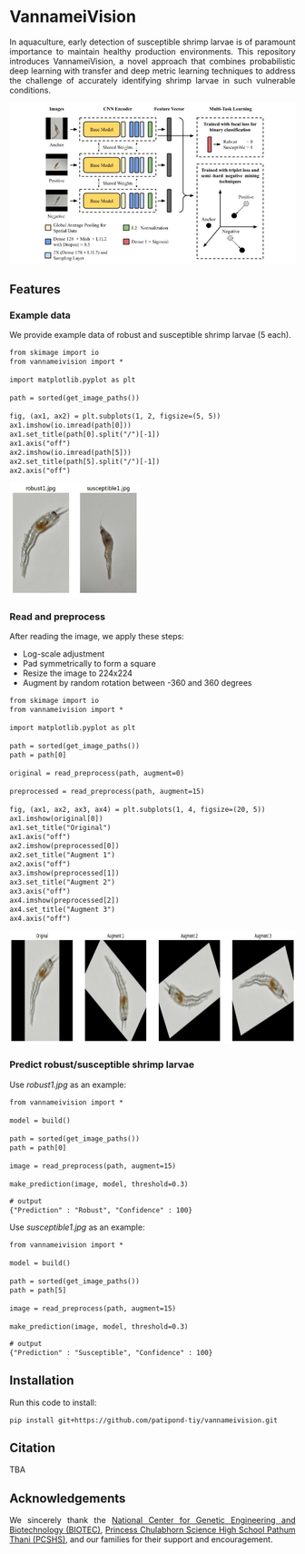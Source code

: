 <p align="justify">
    <h1>VannameiVision</h1>
</p>

<p align="justify">
In aquaculture, early detection of susceptible shrimp larvae is of paramount importance to maintain healthy production environments. This repository introduces VannameiVision, a novel approach that combines probabilistic deep learning with transfer and deep metric learning techniques to address the challenge of accurately identifying shrimp larvae in such vulnerable conditions.
</p>

<img src="www/architecture.jpg" style="max-width: 100%;">

## Features

### Example data

<p align="justify">
We provide example data of robust and susceptible shrimp larvae (5 each).
</p>

```
from skimage import io
from vannameivision import *

import matplotlib.pyplot as plt

path = sorted(get_image_paths())

fig, (ax1, ax2) = plt.subplots(1, 2, figsize=(5, 5))
ax1.imshow(io.imread(path[0]))
ax1.set_title(path[0].split("/")[-1])
ax1.axis("off")
ax2.imshow(io.imread(path[5]))
ax2.set_title(path[5].split("/")[-1])
ax2.axis("off")
```

<img src="www/example_data.jpg" style="height: 200px;">

### Read and preprocess

<p align="justify">
    After reading the image, we apply these steps:
    <ul>
        <li>Log-scale adjustment</li>
        <li>Pad symmetrically to form a square</li>
        <li>Resize the image to 224x224</li>
        <li>Augment by random rotation between -360 and 360 degrees</li>
    </ul>
</p>

```
from skimage import io
from vannameivision import *

import matplotlib.pyplot as plt

path = sorted(get_image_paths())
path = path[0]

original = read_preprocess(path, augment=0)

preprocessed = read_preprocess(path, augment=15)

fig, (ax1, ax2, ax3, ax4) = plt.subplots(1, 4, figsize=(20, 5))
ax1.imshow(original[0])
ax1.set_title("Original")
ax1.axis("off")
ax2.imshow(preprocessed[0])
ax2.set_title("Augment 1")
ax2.axis("off")
ax3.imshow(preprocessed[1])
ax3.set_title("Augment 2")
ax3.axis("off")
ax4.imshow(preprocessed[2])
ax4.set_title("Augment 3")
ax4.axis("off")
```

<img src="www/original_vs_preprocessed.jpg" style="height: 200px;">

### Predict robust/susceptible shrimp larvae

Use *robust1.jpg* as an example:

```
from vannameivision import *

model = build()

path = sorted(get_image_paths())
path = path[0]

image = read_preprocess(path, augment=15)

make_prediction(image, model, threshold=0.3)
```

```
# output
{"Prediction" : "Robust", "Confidence" : 100}
```

Use *susceptible1.jpg* as an example:

```
from vannameivision import *

model = build()

path = sorted(get_image_paths())
path = path[5]

image = read_preprocess(path, augment=15)

make_prediction(image, model, threshold=0.3)
```

```
# output
{"Prediction" : "Susceptible", "Confidence" : 100}
```

## Installation

<p align="justify">
Run this code to install:
</p>

```
pip install git+https://github.com/patipond-tiy/vannameivision.git
```

## Citation

TBA

## Acknowledgements

<p align="justify">
We sincerely thank the <a href="https://www.biotec.or.th/" target="_blank">National Center for Genetic Engineering and Biotechnology (BIOTEC)</a>, <a href="https://pccp.ac.th/" target="_blank">Princess Chulabhorn Science High School Pathum Thani (PCSHS)</a>, and our families for their support and encouragement.
</p>
